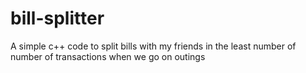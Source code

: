 # bill-splitter
A simple c++ code to split bills with my friends in the least number of number of transactions when we go on outings
